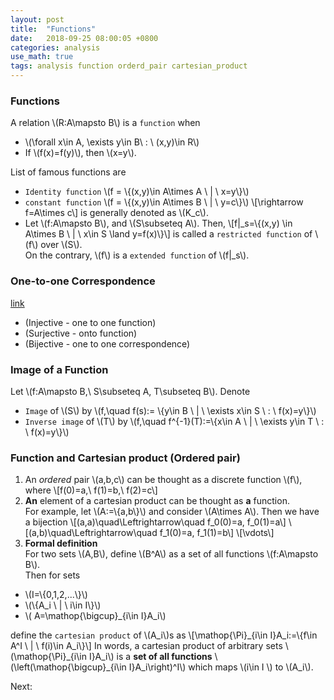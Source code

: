 ```yaml
---
layout: post
title:  "Functions"
date:   2018-09-25 08:00:05 +0800
categories: analysis
use_math: true
tags: analysis function orderd_pair cartesian_product
---
```



### Functions

A relation \\(R:A\mapsto B\\) is a `function` when
* \\(\forall x\in A, \exists y\in B\\ : \\ (x,y)\in R\\)
* If \\(f(x)=f(y)\\), then \\(x=y\\).

List of famous functions are
* `Identity function` \\(f = \\{(x,y)\in A\times A \\ \| \\ x=y\\}\\)
* `constant function` \\(f = \\{(x,y)\in A\times B \\ \| \\ y=c\\}\\)
\\[\rightarrow f=A\times c\\]
is generally denoted as \\(K_c\\).
* Let \\(f:A\mapsto B\\), and \\(S\subseteq A\\). Then,
\\[f\|\_s=\\{(x,y) \in A\times B \\ \| \\ x\in S \land y=f(x)\\}\\]
is called a `restricted function` of \\(f\\) over \\(S\\).  
On the contrary, \\(f\\) is a `extended function` of \\(f\|\_s\\).

### One-to-one Correspondence
<a href="{{site.url}}/linear_algebra/2018/05/09/in-sur-bi-jective-linear-mapping.html" target="_blank">link</a>  
* (Injective - one to one function)
* (Surjective - onto function)
* (Bijective - one to one correspondence)


### Image of a Function
Let \\(f:A\mapsto B,\\ S\subseteq A, T\subseteq B\\). Denote
* `Image` of \\(S\\) by \\(f,\quad f(s):= \\{y\in B \\ \| \\ \exists x\in S \\ : \\ f(x)=y\\}\\)
* `Inverse image` of \\(T\\) by \\(f,\quad f^\{-1\}(T):=\\{x\in A \\ \| \\ \exists y\in T \\ : \\ f(x)=y\\}\\)


### Function and Cartesian product (Ordered pair)
1. An _ordered_ pair \\(a,b,c\\) can be thought as a discrete function \\(f\\), where
\\[f(0)=a,\\ f(1)=b,\\ f(2)=c\\]
2. __An__ element of a cartesian product can be thought as __a__ function.  
For example, let \\(A:=\\{a,b\\}\\) and consider \\(A\times A\\). Then we have a bijection
\\[(a,a)\quad\Leftrightarrow\quad f_0(0)=a, f_0(1)=a\\]
\\[(a,b)\quad\Leftrightarrow\quad f_1(0)=a, f_1(1)=b\\]
\\[\vdots\\]
3. __Formal definition__  
For two sets \\(A,B\\), define \\(B^A\\) as a set of all functions \\(f:A\mapsto B\\).  
Then for sets 
* \\(I=\\{0,1,2,...\\}\\)
* \\(\\{A_i \\ \| \\ i\in I\\}\\)
* \\( A=\mathop\{\bigcup\}\_\{i\in I\}A\_i\\)

define the `cartesian product` of \\(A_i\\)s as
\\[\mathop\{\Pi\}\_\{i\in I\}A\_i:=\\{f\in A^I \\ \| \\ f(i)\in A\_i\\}\\]
In words, a cartesian product of arbitrary sets \\(\mathop\{\Pi\}\_\{i\in I\}A\_i\\) is a __set of all functions__ \\(\left(\mathop\{\bigcup\}\_\{i\in I\}A\_i\right)^I\\) which maps \\(i\in I \\) to \\(A_i\\). 

Next:  

